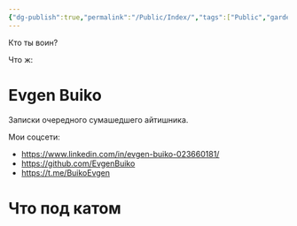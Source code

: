 ```yaml
---
{"dg-publish":true,"permalink":"/Public/Index/","tags":["Public","gardenEntry","gardenEntry"]}
---
```


Кто ты воин?

Что ж:

# Evgen Buiko

Записки очередного сумашедшего айтишника. 

Мои соцсети:
* https://www.linkedin.com/in/evgen-buiko-023660181/
* https://github.com/EvgenBuiko
* https://t.me/BuikoEvgen

# Что под катом





